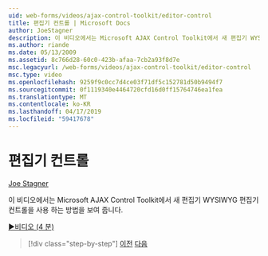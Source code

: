 ```yaml
---
uid: web-forms/videos/ajax-control-toolkit/editor-control
title: 편집기 컨트롤 | Microsoft Docs
author: JoeStagner
description: 이 비디오에서는 Microsoft AJAX Control Toolkit에서 새 편집기 WYSIWYG 편집기 컨트롤을 사용 하는 방법을 보여 줍니다.
ms.author: riande
ms.date: 05/13/2009
ms.assetid: 8c766d28-60c0-423b-afaa-7cb2a93f8d7e
msc.legacyurl: /web-forms/videos/ajax-control-toolkit/editor-control
msc.type: video
ms.openlocfilehash: 9259f9c0cc7d4ce03f71df5c152781d50b9494f7
ms.sourcegitcommit: 0f1119340e4464720cfd16d0ff15764746ea1fea
ms.translationtype: MT
ms.contentlocale: ko-KR
ms.lasthandoff: 04/17/2019
ms.locfileid: "59417678"
---
```

# <a name="editor-control"></a>편집기 컨트롤

[Joe Stagner](https://github.com/JoeStagner)

이 비디오에서는 Microsoft AJAX Control Toolkit에서 새 편집기 WYSIWYG 편집기 컨트롤을 사용 하는 방법을 보여 줍니다.

[&#9654;비디오 (4 분)](https://channel9.msdn.com/Blogs/ASP-NET-Site-Videos/editor-control)

> [!div class="step-by-step"]
> [이전](combo-box.md)
> [다음](editor-control-custom.md)
